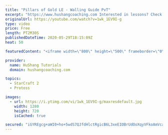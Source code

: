 ```yaml
---
title: "Pillars of Gold LE - Walling Guide PvT"
excerpt: "https://www.hushangcoaching.com Interested in lessons? Check out the website for more information ------------------------------------------------------------------------------------------------------- Want to support HuShang Tutorials directly? Patreon is a website where you can contribute a monthly"
originalUrl: https://youtube.com/watch?v=1wk_1EV9I-g
type: video
price: Free
length: PT2M30S
publishedDateTime: 2020-05-29T18:15:09Z
heat: 50

featuredContent: "<iframe width=\"800\" height=\"500\" frameborder=\"0\" src=\"https://www.youtube.com/embed/1wk_1EV9I-g\" allow=\"accelerometer; autoplay; encrypted-media; gyroscope; picture-in-picture\" allowfullscreen></iframe>"

provider:
  name: HuShang Tutorials
  domain: hushangcoaching.com

topics:
  - StarCraft 2
  - Protoss

images:
  - url: https://i.ytimg.com/vi/1wk_1EV9I-g/maxresdefault.jpg
    width: 1280
    height: 720
    isCached: true

secured: "iGYREgcg+aWI0+ho+5wdS7QJfdHlctRgicB6L3xeEIOBrUdOoXqyVFkoAmVca7M+fvWjmCnHLCcN1nzvHSHJ0P0Ik8L1lRQ7meMW7qmLuy6W7uv72dP/ss2oZ4WSyJH7FCKfgL53eLveDXpxI9zK9uhx7xAJq6w6lP6cNjRE6RrLXJ2CoM2csqfx+idchjTM+mevurmE47nL3mvXe3PabVtYWy++j+0BQXqbxedCRR2yn5nyuaStOPgSdzNmduPQPSteCPg5btIDdfCS3N51sxLyZewrnJVmDjhK4okK9Ch6MWlwlxm2P5kkPAvDcIXt6bekiRufIgfmLWwp1PYSS0XW86Lv+6Yl5PhgTJuHP5ufOKOKnWIQv+MvxbSFV0TMYJURd3V6NGxxmInls70uFKqSglzqOKgS+mcb9CphTcM=;U+C1av5neqNG1mq49PRp/g=="
---
```


